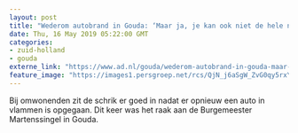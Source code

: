 ```yaml
---
layout: post
title: "Wederom autobrand in Gouda: ‘Maar ja, je kan ook niet de hele nacht wakker blijven’"
date: Thu, 16 May 2019 05:22:00 GMT
categories: 
- zuid-holland 
- gouda 
externe_link: "https://www.ad.nl/gouda/wederom-autobrand-in-gouda-maar-ja-je-kan-ook-niet-de-hele-nacht-wakker-blijven~ac4ef1c3/"
feature_image: "https://images1.persgroep.net/rcs/QjN_j6aSgW_ZvG0qy5rxYLVNuLA/diocontent/148492508/_fitwidth/400/?appId=21791a8992982cd8da851550a453bd7f&quality=0.7"
---
```


Bij omwonenden zit de schrik er goed in nadat er opnieuw een auto in vlammen is opgegaan. Dit keer was het raak aan de Burgemeester Martenssingel in Gouda.
